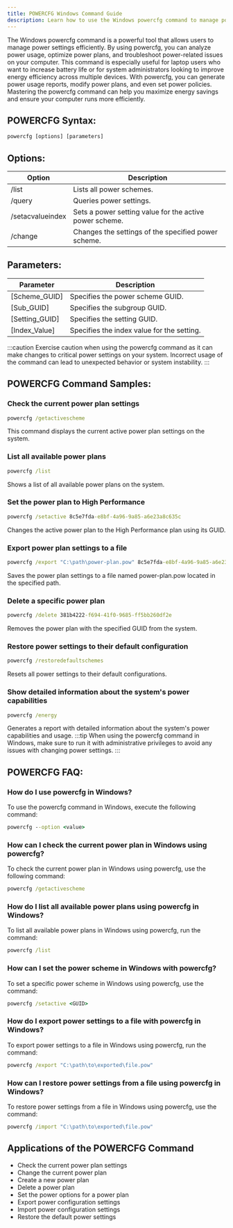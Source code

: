 ```yaml
---
title: POWERCFG Windows Command Guide
description: Learn how to use the Windows powercfg command to manage power settings efficiently and improve energy efficiency on your computer.
---
```


The Windows powercfg command is a powerful tool that allows users to manage power settings efficiently. By using powercfg, you can analyze power usage, optimize power plans, and troubleshoot power-related issues on your computer. This command is especially useful for laptop users who want to increase battery life or for system administrators looking to improve energy efficiency across multiple devices. With powercfg, you can generate power usage reports, modify power plans, and even set power policies. Mastering the powercfg command can help you maximize energy savings and ensure your computer runs more efficiently.
## POWERCFG Syntax:
```cmd
powercfg [options] [parameters]
```
## Options:
| Option            | Description                                                     |
|-------------------|-----------------------------------------------------------------|
| /list             | Lists all power schemes.                                         |
| /query            | Queries power settings.                                          |
| /setacvalueindex  | Sets a power setting value for the active power scheme.         |
| /change           | Changes the settings of the specified power scheme.             |

## Parameters:
| Parameter         | Description                                                     |
|-------------------|-----------------------------------------------------------------|
| [Scheme_GUID]     | Specifies the power scheme GUID.                                |
| [Sub_GUID]        | Specifies the subgroup GUID.                                     |
| [Setting_GUID]    | Specifies the setting GUID.                                     |
| [Index_Value]     | Specifies the index value for the setting.                      |

:::caution
Exercise caution when using the powercfg command as it can make changes to critical power settings on your system. Incorrect usage of the command can lead to unexpected behavior or system instability.
:::
## POWERCFG Command Samples:
### Check the current power plan settings
```cmd
powercfg /getactivescheme
```
This command displays the current active power plan settings on the system.

### List all available power plans
```cmd
powercfg /list
```
Shows a list of all available power plans on the system.

### Set the power plan to High Performance
```cmd
powercfg /setactive 8c5e7fda-e8bf-4a96-9a85-a6e23a8c635c
```
Changes the active power plan to the High Performance plan using its GUID.

### Export power plan settings to a file
```cmd
powercfg /export "C:\path\power-plan.pow" 8c5e7fda-e8bf-4a96-9a85-a6e23a8c635c
```
Saves the power plan settings to a file named power-plan.pow located in the specified path.

### Delete a specific power plan
```cmd
powercfg /delete 381b4222-f694-41f0-9685-ff5bb260df2e
```
Removes the power plan with the specified GUID from the system.

### Restore power settings to their default configuration
```cmd
powercfg /restoredefaultschemes
```
Resets all power settings to their default configurations.

### Show detailed information about the system's power capabilities
```cmd
powercfg /energy
```
Generates a report with detailed information about the system's power capabilities and usage.
:::tip
When using the powercfg command in Windows, make sure to run it with administrative privileges to avoid any issues with changing power settings.
:::

## POWERCFG FAQ:
### How do I use powercfg in Windows?
To use the powercfg command in Windows, execute the following command:
```cmd
powercfg --option <value>
```

### How can I check the current power plan in Windows using powercfg?
To check the current power plan in Windows using powercfg, use the following command:
```cmd
powercfg /getactivescheme
```

### How do I list all available power plans using powercfg in Windows?
To list all available power plans in Windows using powercfg, run the command:
```cmd
powercfg /list
```

### How can I set the power scheme in Windows with powercfg?
To set a specific power scheme in Windows using powercfg, use the command:
```cmd
powercfg /setactive <GUID>
```

### How do I export power settings to a file with powercfg in Windows?
To export power settings to a file in Windows using powercfg, run the command:
```cmd
powercfg /export "C:\path\to\exported\file.pow"
```

### How can I restore power settings from a file using powercfg in Windows?
To restore power settings from a file in Windows using powercfg, use the command:
```cmd
powercfg /import "C:\path\to\exported\file.pow"
```
## Applications of the POWERCFG Command

- Check the current power plan settings
- Change the current power plan
- Create a new power plan
- Delete a power plan
- Set the power options for a power plan
- Export power configuration settings
- Import power configuration settings
- Restore the default power settings